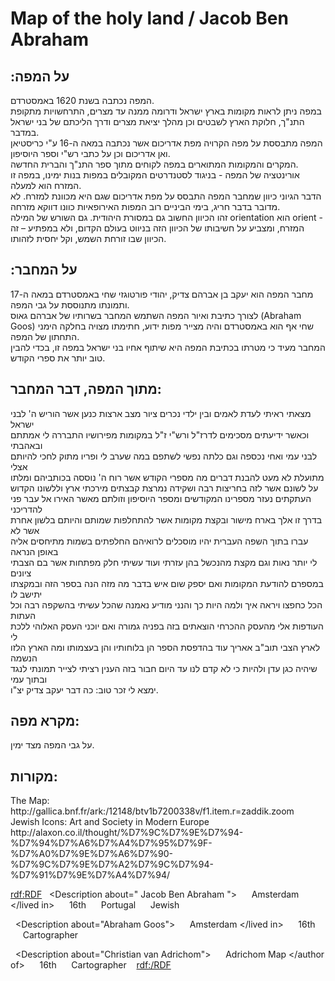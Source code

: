 
<h1> Map of the holy land / Jacob Ben Abraham
</h1>
<h2>:על המפה</h2>
<div> המפה נכתבה בשנת 1620 באמסטרדם.</div>
<div> במפה ניתן לראות מקומות בארץ ישראל ודרומה ממנה עד מצרים, התרחשויות מתקופת התנ"ך, חלוקת הארץ לשבטים וכן מהלך יציאת מצרים ודרך הליכתם של בני ישראל במדבר. </div>
<div> המפה מתבססת על מפה הקרויה מפת אדריכום אשר נכתבה במאה ה-16 ע"י כריסטיאן ואן אדריכום וכן על כתבי רש"י וספר היוסיפון. </div>
<div> המקרים והמקומות המתוארים במפה לקוחים מתוך ספר התנ"ך והברית החדשה. </div>
<div> אורינטציה של המפה  - בניגוד לסטנדרטים המקובלים במפות בנות ימינו, במפה זו המזרח הוא למעלה. </div>
 <div>הדבר הגיוני כיוון שמחבר המפה התבסס על מפת אדריכום שגם היא מכוונת למזרח. לא מדובר בדבר חריג, בימי הביניים רוב המפות האירופאיות כוונו דווקא מזרחה. </div>
 <div>זהו הכיוון החשוב גם במסורת היהודית. גם השורש של המילה orientation הוא orient - המזרח, ומצביע על חשיבותו של הכיוון הזה בניווט בעולם הקדום, ולא במפתיע – זה הכיוון שבו זורחת השמש, וקל יחסית לזהותו.  </div>
<h2>:על המחבר</h2>
<div> מחבר המפה הוא יעקב בן אברהם צדיק, יהודי פורטוגזי שחי באמסטרדם במאה ה-17 ותמונתו מתנוססת על גבי המפה.   </div>
<div>  לצורך כתיבת ואיור המפה השתמש המחבר בשרותיו של אברהם גאוס (Abraham Goos) שחי אף הוא באמסטרדם והיה מצייר מפות ידוע, חתימתו מצויה בחלקה הימני התחתון של המפה. </div>
<div> המחבר מעיד כי מטרתו בכתיבת המפה היא שיתוף אחיו בני ישראל במפה זו, בכדי להבין טוב יותר את ספרי הקודש.  </div>
<h2>מתוך המפה, דבר המחבר:</h2>
<div> מצאתי ראיתי לעדת לאמים ובין ילדי נכרים ציור מצב ארצות כנען אשר הוריש ה' לבני ישראל</div>
<div>
 וכאשר ידיעתים מסכימים לדרז"ל ורש"י ז"ל במקומות מפירושיו התבררה לי אמתתם ובאהבתי </div>
<div>לבני עמי ואחי נכספה וגם כלתה נפשי לשתפם במה שערב לי ופריו מתוק לחכי להיותם אצלי</div>
<div>מתועלת לא מעט להבנת דברים מה מספרי הקודש אשר רוח ה' נוססה בכותביהם ומלתו</div>
<div>על לשונם אשר לזה בחריצות רבה ושקידה נמרצת קבצתים מירכתי ארץ וללשונו הקדוש</div>
<div>העתקתים נעזר מספרינו המקודשים ומספר היוסיפון וזולתם מאשר האירו אל עבר פני להדריכני</div> 
<div>בדרך זו אלך בארח מישור ובקצת מקומות אשר להתחלפות שמותם והיותם בלשון אחרת אשר לא</div>
<div>עברו בתוך השפה העברית יהיו מוסכלים לרואיהם החלפתים בשמות מתיחסים אליה באופן הנראה</div>
<div>לי יותר נאות וגם מקצת מהנכשל בהן עזרתי ועוד עשיתי חלק מפתחות אשר בם הצבתי ציונים</div>
<div>במספרם להודעת המקומות ואם יספק שום איש בדבר מה מזה הנה בספר הזה ובמקצתו יתישב לו</div> 
<div>הכל כחפצו ויראה איך ולמה היות כך והנני מודיע נאמנה שהכל עשיתי בהשקפה רבה וכל העתות</div>
<div>העודפות אלי מהעסק ההכרחי הוצאתים בזה בפניה גמורה ואם יוכני העסק האלוהי ללכת לי</div>
<div>לארץ הצבי תוב"ב אאריך עוד בהדפסת הספר הן בלוחותיו והן בעצמותו ומה הארץ הלזו הנשמה</div>
<div>שיהיה כגן עדן ולהיות כי לא קדם לנו עד היום חבור בזה הענין רציתי לצייר תמונתי לנגד ובתוך עמי</div> 
<div>ימצא לי זכר טוב: כה דבר יעקב צדיק יצ"ו.  </div>
<div>  </div>
<h2>מקרא מפה:</h2>
<div> על גבי המפה מצד ימין.  </div>
<h2>מקורות:</h2>
<div> The Map:                       </div>
<div> http://gallica.bnf.fr/ark:/12148/btv1b7200338v/f1.item.r=zaddik.zoom </div>
<div> Jewish Icons: Art and Society in Modern Europe </div>
<div>  http://alaxon.co.il/thought/%D7%9C%D7%9E%D7%94-%D7%94%D7%A6%D7%A4%D7%95%D7%9F-%D7%A0%D7%9E%D7%A6%D7%90-%D7%9C%D7%9E%D7%A2%D7%9C%D7%94-%D7%91%D7%9E%D7%A4%D7%94/ </div>

<rdf:RDF>
  <Description about=" Jacob Ben Abraham ">
    <lived in> Amsterdam </lived in>
    <century> 16th </century> 
    <origin> Portugal </origin>
    <religion> Jewish </religion>
  </Description>

  <Description about="Abraham Goos">
    <lived in> Amsterdam </lived in>
    <century> 16th </century> 
    <occupation> Cartographer </occupation>
  </Description>

  <Description about="Christian van Adrichom">
    <author of> Adrichom Map </author of>
    <century> 16th </century> 
    <occupation> Cartographer </occupation>
  </Description>
<rdf:/RDF>

